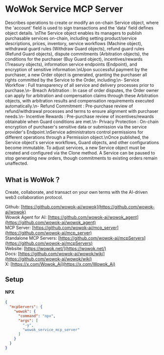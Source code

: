 # WoWok Service MCP Server
Describes operations to create or modify an on-chain Service object, where the 'account' field is used to sign transactions and the 'data' field defines object details. \nThe Service object enables its managers to publish purchasable services on-chain, including setting product/service descriptions, prices, inventory, service workflows (Machine object), withdrawal guard rules (Withdraw Guard objects), refund guard rules (Refund Guard objects), dispute commitments (Arbitration objects), the conditions for the purchaser (Buy Guard object), incentives/rewards (Treasury objects), information service endpoints (Endpoint), and encryption of sensitive information.\nUpon successful payment by the purchaser, a new Order object is generated, granting the purchaser all rights committed by the Service to the Order, including:\n- Service Workflow : Full transparency of all service and delivery processes prior to purchase.\n- Breach Arbitration : In case of order disputes, the Order owner can apply for arbitration and compensation claims through these Arbitration objects, with arbitration results and compensation requirements executed automatically.\n- Refund Commitment : Pre-purchase review of refund/withdrawal processes and terms to ensure alignment with purchaser needs.\n- Incentive Rewards : Pre-purchase review of incentives/rewards obtainable when Guard conditions are met.\n- Privacy Protection : On-chain encryption of purchaser's sensitive data or submission via the service provider's Endpoint.\nService administrators control permissions for different operations through a Permission object.\nOnce published, the Service object's service workflows, Guard objects, and other configurations become immutable. To adjust services, a new Service object must be created and configured via the Clone method. A Service can be paused to stop generating new orders, though commitments to existing orders remain unaffected.

## What is WoWok？
Create, collaborate, and transact on your own terms with the AI-driven web3 collaboration protocol.

Github: [https://github.com/wowok-ai/wowok](https://github.com/wowok-ai/wowok)   
Wowok Agent for AI: [https://github.com/wowok-ai/wowok_agent](https://github.com/wowok-ai/wowok_agent)   
MCP Server: [https://github.com/wowok-ai/mcp_server](https://github.com/wowok-ai/mcp_server)   
Standalone MCP Servers: [https://github.com/wowok-ai/mcpServers](https://github.com/wowok-ai/mcpServers)   
Website: [https://wowok.net/](https://wowok.net/)   
Docs: [https://github.com/wowok-ai/wowok/wiki](https://github.com/wowok-ai/wowok/wiki)   
X: [https://x.com/Wowok_Ai](https://x.com/Wowok_Ai)


## Setup   
#### NPX   
```json
{
  "mcpServers": {
    "wowok": {
      "command": "npx",
      "args": [
        "-y",
        "wowok_service_mcp_server"
      ]
    }
  }
}
```